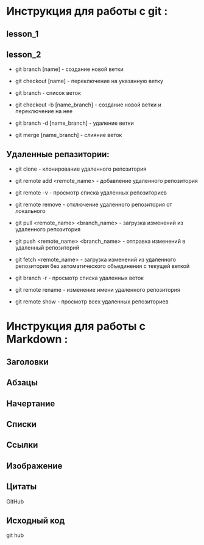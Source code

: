  # Инструкция для работы с git :

## lesson_1

## lesson_2


   * git branch [name] - создание новой ветки

   * git checkout [name] - переключение на указанную ветку

   * git branch - список веток

   * git checkout -b [name_branch] - создание новой ветки и переключение на нее

   * git branch -d [name_branch] - удаление ветки

   * git merge [name_branch] - слияние веток

## Удаленные репазитории:

   * git clone <repository> - клонирование удаленного репозитория 

  *  git remote add <remote_name> <repository> - добавление удаленного репозитория 

   * git remote -v  - просмотр списка удаленных репозиториев

   * git remote remove - отключение удаленного репозитория от локального


   *  git pull <remote_name> <branch_name> - загрузка изменений из удаленного репозитория 

  *  git push <remote_name> <branch_name> - отправка изменений в удаленный репозиторий 

   * git fetch <remote_name> - загрузка изменений из удаленного репозитория без автоматического объединения с текущей веткой

   * git branch -r  - просмотр списка удаленных веток

   * git remote rename - изменение имени удаленного репозитория 

   * git remote show - просмотр всех удаленных репозиториев

    

# Инструкция для работы с Markdown :

## Заголовки

## Абзацы

## Начертание

## Списки
 
## Ссылки


## Изображение

## Цитаты
GitHub 
## Исходный код

git hub

